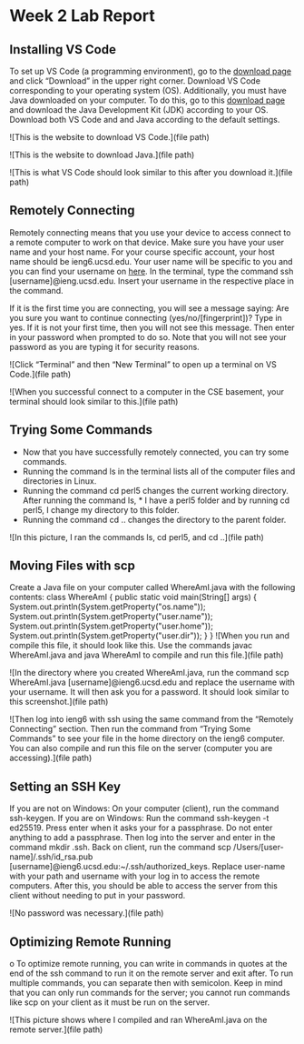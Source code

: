 # Week 2 Lab Report

## Installing VS Code
To set up VS Code (a programming environment), go to the [download page](code.visualstudio.com) and click “Download” in the upper right corner. Download VS Code corresponding to your operating system (OS). Additionally, you must have Java downloaded on your computer. To do this, go to this [download page](https://www.oracle.com/java/technologies/downloads/) and download the Java Development Kit (JDK) according to your OS. Download both VS Code and and Java according to the default settings. 

![This is the website to download VS Code.](file path)

![This is the website to download Java.](file path)

![This is what VS Code should look similar to this after you download it.](file path)


## Remotely Connecting
Remotely connecting means that you use your device to access connect to a remote computer to work on that device. Make sure you have your user name and your host name. For your course specific account, your host name should be ieng6.ucsd.edu. Your user name will be specific to you and you can find your username on [here](https://sdacs.ucsd.edu/~icc/index.php). In the terminal, type the command ssh [username]@ieng.ucsd.edu. Insert your username in the respective place in the command. 

If it is the first time you are connecting, you will see a message saying: 
Are you sure you want to continue connecting (yes/no/[fingerprint])? Type in yes. If it is not your first time, then you will not see this message. Then enter in your password when prompted to do so. Note that you will not see your password as you are typing it for security reasons.

![Click “Terminal” and then “New Terminal” to open up a terminal on VS Code.](file path)

![When you successful connect to a computer in the CSE basement, your terminal should look similar to this.](file path)

## Trying Some Commands
* Now that you have successfully remotely connected, you can try some commands.
* Running the command ls in the terminal lists all of the computer files and directories in Linux. 
* Running the command cd perl5 changes the current working directory. After running the command ls, * I have a perl5 folder and by running cd perl5, I change my directory to this folder. 
* Running the command cd .. changes the directory to the parent folder.

![In this picture, I ran the commands ls, cd perl5, and cd ..](file path)


## Moving Files with scp
Create a Java file on your computer called WhereAmI.java with the following contents: 
	class WhereAmI {
	  public static void main(String[] args) {
	    System.out.println(System.getProperty("os.name"));
	    System.out.println(System.getProperty("user.name"));
	    System.out.println(System.getProperty("user.home"));
	    System.out.println(System.getProperty("user.dir"));
	  }
	}
![When you run and compile this file, it should look like this. Use the commands javac WhereAmI.java and java WhereAmI to compile and run this file.](file path)

![In the directory where you created WhereAmI.java, run the command scp WhereAmI.java [username]@ieng6.ucsd.edu and replace the username with your username. It will then ask you for a password. It should look similar to this screenshot.](file path)

![Then log into ieng6 with ssh using the same command from the “Remotely Connecting” section. Then run the command from “Trying Some Commands” to see your file in the home directory on the ieng6 computer. You can also compile and run this file on the server (computer you are accessing).](file path) 


## Setting an SSH Key
If you are not on Windows:
  On your computer (client), run the command ssh-keygen.
If you are on Windows:
  Run the command ssh-keygen -t ed25519.
Press enter when it asks your for a passphrase. Do not enter anything to add a passphrase. 
Then log into the server and enter in the command mkdir .ssh. 
Back on client, run the command scp /Users/[user-name]/.ssh/id_rsa.pub [username]@ieng6.ucsd.edu:~/.ssh/authorized_keys. Replace user-name with your path and username with your log in to access the remote computers.
After this, you should be able to access the server from this client without needing to put in your password.

![No password was necessary.](file path)

## Optimizing Remote Running
o	To optimize remote running, you can write in commands in quotes at the end of the ssh command to run it on the remote server and exit after. To run multiple commands, you can separate then with semicolon. Keep in mind that you can only run commands for the server; you cannot run commands like scp on your client as it must be run on the server.

![This picture shows where I compiled and ran WhereAmI.java on the remote server.](file path) 

